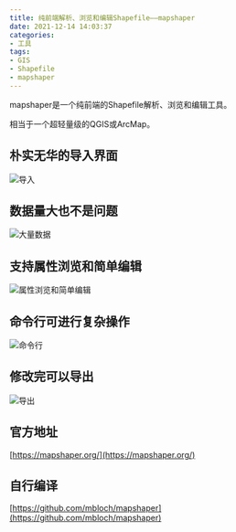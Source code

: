 ```yaml
---
title: 纯前端解析、浏览和编辑Shapefile——mapshaper
date: 2021-12-14 14:03:37
categories:
- 工具
tags:
- GIS
- Shapefile
- mapshaper
---
```


mapshaper是一个纯前端的Shapefile解析、浏览和编辑工具。

相当于一个超轻量级的QGIS或ArcMap。

<!-- more -->

## 朴实无华的导入界面

![导入](/post-images/playground-1-2021-12-16-17-48-49.png)

## 数据量大也不是问题

![大量数据](/post-images/playground-1-2021-12-16-17-53-07.png)

## 支持属性浏览和简单编辑

![属性浏览和简单编辑](/post-images/playground-1-2021-12-16-17-54-42.png)

## 命令行可进行复杂操作

![命令行](/post-images/playground-1-2021-12-16-17-55-36.png)

## 修改完可以导出

![导出](/post-images/playground-1-2021-12-16-17-56-18.png)

## 官方地址

[https://mapshaper.org/](https://mapshaper.org/)

## 自行编译

[https://github.com/mbloch/mapshaper](https://github.com/mbloch/mapshaper)
